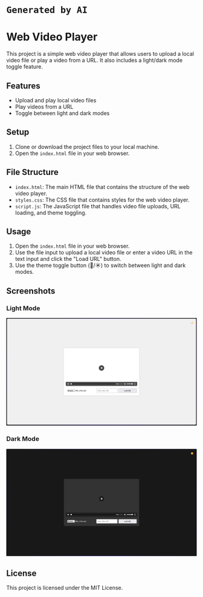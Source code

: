 # `Generated by AI`
# Web Video Player

This project is a simple web video player that allows users to upload a local video file or play a video from a URL. It also includes a light/dark mode toggle feature.

## Features

- Upload and play local video files
- Play videos from a URL
- Toggle between light and dark modes

## Setup

1. Clone or download the project files to your local machine.
2. Open the `index.html` file in your web browser.

## File Structure

- `index.html`: The main HTML file that contains the structure of the web video player.
- `styles.css`: The CSS file that contains styles for the web video player.
- `script.js`: The JavaScript file that handles video file uploads, URL loading, and theme toggling.

## Usage

1. Open the `index.html` file in your web browser.
2. Use the file input to upload a local video file or enter a video URL in the text input and click the "Load URL" button.
3. Use the theme toggle button (🌙/☀️) to switch between light and dark modes.

## Screenshots

### Light Mode
![Light Mode](screenshots/light_mode.png)

### Dark Mode
![Dark Mode](screenshots/dark_mode.png)

## License

This project is licensed under the MIT License.
